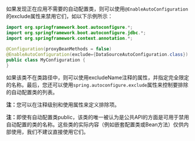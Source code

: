 <h2></h2>

如果发现正在应用不需要的自动配置类，则可以使用```@EnableAutoConfiguration```的exclude属性来禁用它们，如以下示例所示：

```java
import org.springframework.boot.autoconfigure.*;
import org.springframework.boot.autoconfigure.jdbc.*;
import org.springframework.context.annotation.*;

@Configuration(proxyBeanMethods = false)
@EnableAutoConfiguration(exclude={DataSourceAutoConfiguration.class})
public class MyConfiguration {
}
```


如果该类不在类路径中，则可以使用excludeName注释的属性，并指定完全限定的名称。最后，您还可以使用```spring.autoconfigure.exclude```属性来控制要排除的自动配置类的列表。

<b>注：</b>您可以在注释级别和使用属性来定义排除项。


<b>注：</b>即使有自动配置类public，该类的唯一被认为是公共API的方面是可用于禁用自动配置的类的名称。这些类的实际内容（例如嵌套配置类或Bean方法）仅供内部使用，我们不建议直接使用它们。
